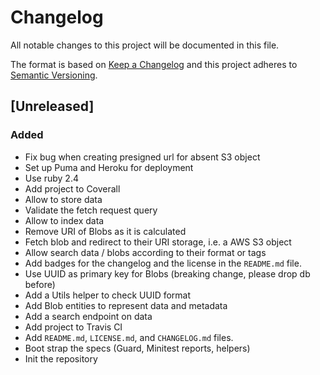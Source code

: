 # Changelog

All notable changes to this project will be documented in this file.

The format is based on [Keep a Changelog](http://keepachangelog.com/en/1.0.0/)
and this project adheres to [Semantic Versioning](http://semver.org/spec/v2.0.0.html).

## [Unreleased]

### Added

* Fix bug when creating presigned url for absent S3 object
* Set up Puma and Heroku for deployment
* Use ruby 2.4
* Add project to Coverall
* Allow to store data
* Validate the fetch request query
* Allow to index data
* Remove URI of Blobs as it is calculated
* Fetch blob and redirect to their URI storage, i.e. a AWS S3 object
* Allow search data / blobs according to their format or tags
* Add badges for the changelog and the license in the `README.md` file.
* Use UUID as primary key for Blobs (breaking change, please drop db before)
* Add a Utils helper to check UUID format
* Add Blob entities to represent data and metadata
* Add a search endpoint on data
* Add project to Travis CI
* Add `README.md`, `LICENSE.md`, and `CHANGELOG.md` files.
* Boot strap the specs (Guard, Minitest reports, helpers)
* Init the repository
